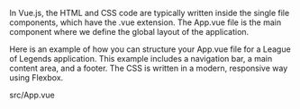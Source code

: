 In Vue.js, the HTML and CSS code are typically written inside the single file components, which have the .vue extension. The App.vue file is the main component where we define the global layout of the application. 

Here is an example of how you can structure your App.vue file for a League of Legends application. This example includes a navigation bar, a main content area, and a footer. The CSS is written in a modern, responsive way using Flexbox.

src/App.vue
